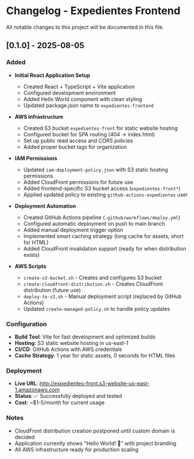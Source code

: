 # Changelog - Expedientes Frontend

All notable changes to this project will be documented in this file.

## [0.1.0] - 2025-08-05

### Added
- **Initial React Application Setup**
  - Created React + TypeScript + Vite application
  - Configured development environment
  - Added Hello World component with clean styling
  - Updated package.json name to `expedientes-frontend`

- **AWS Infrastructure**
  - Created S3 bucket `expedientes-front` for static website hosting
  - Configured bucket for SPA routing (404 → index.html)
  - Set up public read access and CORS policies
  - Added proper bucket tags for organization

- **IAM Permissions**
  - Updated `iam-deployment-policy.json` with S3 static hosting permissions
  - Added CloudFront permissions for future use
  - Added frontend-specific S3 bucket access (`expedientes-front*`)
  - Applied updated policy to existing `github-actions-expedientes` user

- **Deployment Automation**
  - Created GitHub Actions pipeline (`.github/workflows/deploy.yml`)
  - Configured automatic deployment on push to main branch
  - Added manual deployment trigger option
  - Implemented smart caching strategy (long cache for assets, short for HTML)
  - Added CloudFront invalidation support (ready for when distribution exists)

- **AWS Scripts**
  - `create-s3-bucket.sh` - Creates and configures S3 bucket
  - `create-cloudfront-distribution.sh` - Creates CloudFront distribution (future use)
  - `deploy-to-s3.sh` - Manual deployment script (replaced by GitHub Actions)
  - Updated `create-managed-policy.sh` to handle policy updates

### Configuration
- **Build Tool**: Vite for fast development and optimized builds
- **Hosting**: S3 static website hosting in us-east-1
- **CI/CD**: GitHub Actions with AWS credentials
- **Cache Strategy**: 1 year for static assets, 0 seconds for HTML files

### Deployment
- **Live URL**: http://expedientes-front.s3-website-us-east-1.amazonaws.com
- **Status**: ✅ Successfully deployed and tested
- **Cost**: ~$1-5/month for current usage

### Notes
- CloudFront distribution creation postponed until custom domain is decided
- Application currently shows "Hello World! 🚀" with project branding
- All AWS infrastructure ready for production scaling